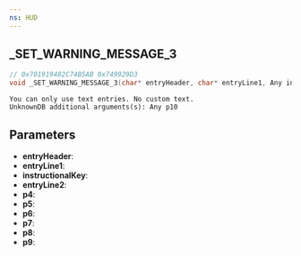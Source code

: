 ```yaml
---
ns: HUD
---
```

## _SET_WARNING_MESSAGE_3

```c
// 0x701919482C74B5AB 0x749929D3
void _SET_WARNING_MESSAGE_3(char* entryHeader, char* entryLine1, Any instructionalKey, char* entryLine2, BOOL p4, Any p5, Any p6, Any* p7, Any* p8, BOOL p9);
```

```
You can only use text entries. No custom text.  
UnknownDB additional arguments(s): Any p10
```

## Parameters
* **entryHeader**: 
* **entryLine1**: 
* **instructionalKey**: 
* **entryLine2**: 
* **p4**: 
* **p5**: 
* **p6**: 
* **p7**: 
* **p8**: 
* **p9**: 

